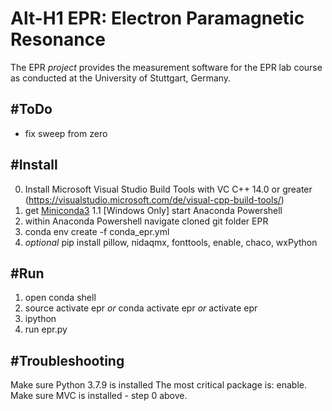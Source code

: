 
Alt-H1 EPR: Electron Paramagnetic Resonance
============================================

The EPR *project* provides the measurement software for the EPR lab course as conducted at the University of Stuttgart, Germany.

#ToDo
-----
- fix sweep from zero

#Install
--------
0. Install Microsoft Visual Studio Build Tools with VC C++ 14.0 or greater (https://visualstudio.microsoft.com/de/visual-cpp-build-tools/)
1. get [Miniconda3](https://docs.conda.io/en/latest/miniconda.html)
1.1 [Windows Only] start Anaconda Powershell 
2. within Anaconda Powershell navigate cloned git folder EPR
3. conda env create -f conda_epr.yml
4. *optional* pip install pillow, nidaqmx, fonttools, enable, chaco, wxPython

#Run
----
1. open conda shell
2. source activate epr *or* conda activate epr *or* activate epr
3. ipython
4. run epr.py

#Troubleshooting
--------
Make sure Python 3.7.9 is installed
The most critical package is: enable. Make sure MVC is installed - step 0 above.